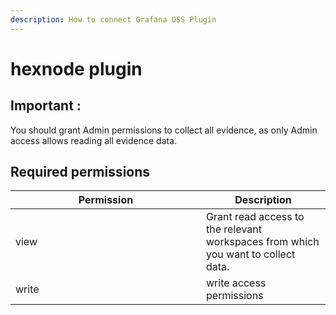 ```yaml
---
description: How to connect Grafana OSS Plugin
---
```


# hexnode plugin

## Important :

You should grant Admin permissions to collect all evidence, as only Admin access allows reading all evidence data.

## Required permissions <a href="#h_0bb427264a" id="h_0bb427264a"></a>

<table><thead><tr><th width="289">Permission</th><th>Description</th></tr></thead><tbody><tr><td>view</td><td>Grant read access to the relevant workspaces from which you want to collect data.</td></tr><tr><td>write</td><td>write access permissions</td></tr></tbody></table>

<figure><img src="../.gitbook/assets/image%20(434).png" alt=""><figcaption></figcaption></figure>
